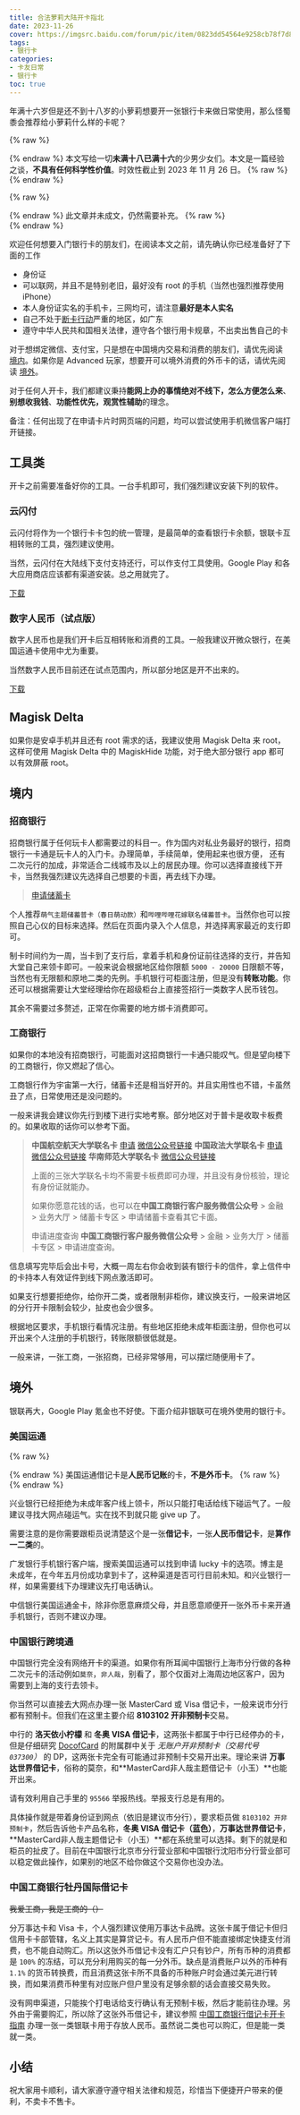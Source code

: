 ```yaml
---
title: 合法萝莉大陆开卡指北
date: 2023-11-26
cover: https://imgsrc.baidu.com/forum/pic/item/0823dd54564e9258cb78f7d8da82d158ccbf4eb3.jpg
tags:
- 银行卡
categories:
- 卡友日常
- 银行卡
toc: true
---
```

年满十六岁但是还不到十八岁的小萝莉想要开一张银行卡来做日常使用，那么怪蜀黍会推荐给小萝莉什么样的卡呢？
<!--more-->

{% raw %}<article class="message is-info"><div class="message-body">{% endraw %}
本文写给一切**未满十八已满十六**的少男少女们。本文是一篇经验之谈，**不具有任何科学性价值**。时效性截止到 2023 年 11 月 26 日。
{% raw %}</div>{% endraw %}

{% raw %}<article class="message is-danger"><div class="message-body">{% endraw %}
此文章并未成文，仍然需要补充。
{% raw %}</div>{% endraw %}

欢迎任何想要入门银行卡的朋友们，在阅读本文之前，请先确认你已经准备好了下面的工作

- 身份证
- 可以联网，并且不是特别老旧，最好没有 root 的手机（当然也强烈推荐使用 iPhone）
- 本人身份证实名的手机卡，三网均可，请注意**最好是本人实名**
- 自己不处于[断卡行动](https://zh.wikipedia.org/zh/%E6%96%AD%E5%8D%A1%E8%A1%8C%E5%8A%A8)严重的地区，如广东
- 遵守中华人民共和国相关法律，遵守各个银行用卡规章，不出卖出售自己的卡

对于想绑定微信、支付宝，只是想在中国境内交易和消费的朋友们，请优先阅读 [境内](#境内)。如果你是 Advanced 玩家，想要开可以境外消费的外币卡的话，请优先阅读 [境外](#境外)。

对于任何人开卡，我们都建议秉持**能网上办的事情绝对不线下，怎么方便怎么来**、**别想收我钱**、**功能性优先，观赏性辅助**的理念。

备注：任何出现了在申请卡片时网页端的问题，均可以尝试使用手机微信客户端打开链接。

## 工具类

开卡之前需要准备好你的工具。一台手机即可，我们强烈建议安装下列的软件。

### 云闪付

云闪付将作为一个银行卡卡包的统一管理，是最简单的查看银行卡余额，银联卡互相转账的工具，强烈建议使用。

当然，云闪付在大陆线下支付支持还行，可以作支付工具使用。Google Play 和各大应用商店应该都有渠道安装。总之用就完了。

[下载](https://cn.unionpay.com/upowhtml/cn/templates/quickPass/quickPass.html)

### 数字人民币（试点版）

数字人民币也是我们开卡后互相转账和消费的工具。一般我建议开微众银行，在美国运通卡使用中尤为重要。

当然数字人民币目前还在试点范围内，所以部分地区是开不出来的。

[下载](https://pilot.app.ecny.pbcdci.cn/download/index.html)

## Magisk Delta

如果你是安卓手机并且还有 root 需求的话，我建议使用 Magisk Delta 来 root，这样可使用 Magisk Delta 中的 MagiskHide 功能，对于绝大部分银行 app 都可以有效屏蔽 root。

## 境内

### 招商银行

招商银行属于任何玩卡人都需要过的科目一。作为国内对私业务最好的银行，招商银行一卡通是玩卡人的入门卡。办理简单，手续简单，使用起来也很方便， 还有二次元行的加成，非常适合二线城市及以上的居民办理。你可以选择直接线下开卡，当然我强烈建议先选择自己想要的卡面，再去线下办理。

>[申请储蓄卡](https://t.cmbchina.com/wpBspZAA?CorperationCode=F00000DBA000000000000100ywtwap015858000000000000000000000000&BranchID=100&Organization=100531&RecmCode=)

个人推荐`萌气主题储蓄普卡（春日萌动款）`和`哔哩哔哩花嫁联名储蓄普卡`。当然你也可以按照自己心仪的目标来选择。然后在页面内录入个人信息，并选择离家最近的支行即可。

制卡时间约为一周，当卡到了支行后，拿着手机和身份证前往选择的支行，并告知大堂自己来领卡即可。一般来说会根据地区给你限额 `5000 - 20000` 日限额不等，当然也有无限额和原地二类的先例。手机银行可柜面注册，但是没有**转账功能**。你还可以根据需要让大堂经理给你在超级柜台上直接签招行一类数字人民币钱包。

其余不需要过多赘述，正常在你需要的地方绑卡消费即可。

### 工商银行

如果你的本地没有招商银行，可能面对这招商银行一卡通只能叹气。但是望向楼下的工商银行，你又燃起了信心。

工商银行作为宇宙第一大行，储蓄卡还是相当好开的。并且实用性也不错，卡虽然丑了点，日常使用还是没问题的。

一般来讲我会建议你先行到楼下进行实地考察。部分地区对于普卡是收取卡板费的。如果收取的话你可以参考下面。

>**中国航空航天大学联名卡** [申请](https://ebiz.icbc.com.cn/icbc/ecams/debitcard/index/mail_debit_card_main.flowc?flowActionName=apply&i_apchannel=8&tranFlag=3&i_areaCode=0200&i_prodid=120010443780&i_allyno=02000092&i_employId=000892210) [微信公众号链接](https://mp.weixin.qq.com/s/vAdfyTgiOmUOFzTRB-yU3Q)
>**中国政法大学联名卡** [申请](https://ebiz.icbc.com.cn/icbc/ecams/debitcard/index/mail_debit_card_main.flowc?flowActionName=apply&i_apchannel=8&tranFlag=3&i_areaCode=0200&i_prodid=120010404280&i_allyno=02000091&i_employId=001028770)  [微信公众号链接](https://mp.weixin.qq.com/s/CXhN6KHvaHHkHgM8bek7kA)
>**华南师范大学联名卡** [微信公众号链接](https://mp.weixin.qq.com/s/qye_qcjkSQSBvISrhFUjKA)
>
>上面的三张大学联名卡均不需要卡板费即可办理，并且没有身份核验，理论有身份证就能办。
>
>如果你愿意花钱的话，也可以在**中国工商银行客户服务微信公众号** > 金融 > 业务大厅 > 储蓄卡专区 > 申请储蓄卡查看其它卡面。
>
>申请进度查询 **中国工商银行客户服务微信公众号** > 金融 > 业务大厅 > 储蓄卡专区 > 申请进度查询。

信息填写完毕后会出卡号，大概一周左右你会收到装有银行卡的信件，拿上信件中的卡持本人有效证件到线下网点激活即可。

如果支行想要拒绝你，给你开二类，或者限制非柜你，建议换支行，一般来讲地区的分行开卡限制会较少，扯皮也会少很多。

根据地区要求，手机银行看情况注册。有些地区拒绝未成年柜面注册，但你也可以开出来个人注册的手机银行，转账限额很低就是。


一般来讲，一张工商，一张招商，已经非常够用，可以摆烂随便用卡了。

## 境外

银联再大，Google Play 氪金也不好使。下面介绍非银联可在境外使用的银行卡。

### 美国运通

{% raw %}<article class="message is-danger"><div class="message-body">{% endraw %}
美国运通借记卡是**人民币记账**的卡，**不是外币卡**。
{% raw %}</div>{% endraw %}

兴业银行已经拒绝为未成年客户线上领卡，所以只能打电话给线下碰运气了。一般建议寻找大网点碰运气。实在找不到就只能 give up 了。

需要注意的是你需要跟柜员说清楚这个是一张**借记卡**，一张**人民币借记卡**，是**算作一二类**的。

广发银行手机银行客户端，搜索美国运通可以找到申请 lucky 卡的选项。博主是未成年，在今年五月份成功拿到卡了，这种渠道是否可行目前未知。和兴业银行一样，如果需要线下办理建议先打电话确认。

中信银行美国运通金卡，除非你愿意麻烦父母，并且愿意顺便开一张外币卡来开通手机银行，否则不建议办理。

### 中国银行跨境通

中国银行完全没有网络开卡的渠道。如果你有所耳闻中国银行上海市分行做的各种二次元卡的活动例如`莫奈`，`非人哉`，别看了，那个仅面对上海周边地区客户，因为需要到上海的支行去领卡。

你当然可以直接去大网点办理一张 MasterCard 或 Visa 借记卡，一般来说市分行都有预制卡。但我们在这里主要介绍 **8103102 开非预制卡**交易。

中行的 **洛天依小柠檬** 和 **冬奥 VISA 借记卡**，这两张卡都属于中行已经停办的卡，但是仔细研究 [DocofCard](https://www.docofcard.com) 的附属群中关于 _无账户开非预制卡（交易代号 `037300`）_ 的 DP，这两张卡完全有可能通过非预制卡交易开出来。理论来讲 **万事达世界借记卡**，俗称的莫奈，和**MasterCard非人哉主题借记卡（小玉）**也能开出来。

请有效利用自己手里的 `95566` 举报热线。举报支行总是有用的。

具体操作就是带着身份证到网点（依旧是建议市分行），要求柜员做 `8103102 开非预制卡`，然后告诉他卡产品名称，**冬奥 VISA 借记卡（蓝色）**，**万事达世界借记卡**，**MasterCard非人哉主题借记卡（小玉）**都在系统里可以选择。剩下的就是和柜员的扯皮了。目前在中国银行北京市分行营业部和中国银行沈阳市分行营业部可以稳定做此操作，如果别的地区不给你做这个交易你也没办法。

### 中国工商银行牡丹国际借记卡

~~我爱工商，我是工商的（）~~

分万事达卡和 Visa 卡，个人强烈建议使用万事达卡品牌。这张卡属于借记卡但归信用卡卡部管辖，名义上其实是算贷记卡。有人民币户但不能直接绑定快捷支付消费，也不能自动购汇。所以这张外币借记卡没有汇户只有钞户，所有币种的消费都是 `100%` 的冻结，可以充分利用购买的每一分外币。缺点是消费账户以外的币种有 `1.1%` 的货币转换费，而且消费这张卡所不具备的币种账户时会通过美元进行转换，而如果消费币种里有对应账户但户里没有足够余额的话会直接交易失败。

没有网申渠道，只能挨个打电话给支行确认有无预制卡板，然后才能前往办理。另外由于需要购汇，所以除了这张外币借记卡，建议参照 [中国工商银行借记卡开卡指南](#中国工商银行) 办理一张一类银联卡用于存放人民币。虽然说二类也可以购汇，但是能一类就一类。

## 小结

祝大家用卡顺利，请大家遵守遵守相关法律和规范，珍惜当下便捷开户带来的便利，不卖卡不售卡。

